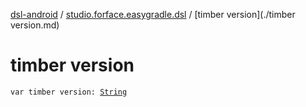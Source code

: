 [dsl-android](../index.md) / [studio.forface.easygradle.dsl](index.md) / [timber version](./timber version.md)

# timber version

`var timber version: `[`String`](https://kotlinlang.org/api/latest/jvm/stdlib/kotlin/-string/index.html)